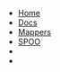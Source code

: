 <!-- docs/_sidebar.md -->
<script>
	function a() {alert();};
</script>

* <a href="https://objy.xyz" rel="noopener" title="Home">Home</a>
* [Docs](./DOCUMENTATION.md)
* [Mappers](./MAPPERS.md)
* [SPOO](./SPOO.md)
* [<span class="fab fa-npm"></span>](https://www.npmjs.com/package/objy)
* [<span class="fab fa-github"></span>](https://github.com/objy-org/objy)